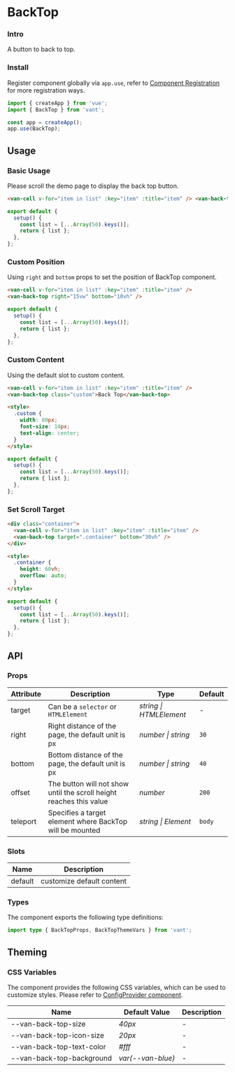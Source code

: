 # BackTop

### Intro

A button to back to top.

### Install

Register component globally via `app.use`, refer to [Component Registration](#/en-US/advanced-usage#zu-jian-zhu-ce) for more registration ways.

```js
import { createApp } from 'vue';
import { BackTop } from 'vant';

const app = createApp();
app.use(BackTop);
```

## Usage

### Basic Usage

Please scroll the demo page to display the back top button.

```html
<van-cell v-for="item in list" :key="item" :title="item" /> <van-back-top />
```

```js
export default {
  setup() {
    const list = [...Array(50).keys()];
    return { list };
  },
};
```

### Custom Position

Using `right` and `bottom` props to set the position of BackTop component.

```html
<van-cell v-for="item in list" :key="item" :title="item" />
<van-back-top right="15vw" bottom="10vh" />
```

```js
export default {
  setup() {
    const list = [...Array(50).keys()];
    return { list };
  },
};
```

### Custom Content

Using the default slot to custom content.

```html
<van-cell v-for="item in list" :key="item" :title="item" />
<van-back-top class="custom">Back Top</van-back-top>

<style>
  .custom {
    width: 80px;
    font-size: 14px;
    text-align: center;
  }
</style>
```

```js
export default {
  setup() {
    const list = [...Array(50).keys()];
    return { list };
  },
};
```

### Set Scroll Target

```html
<div class="container">
  <van-cell v-for="item in list" :key="item" :title="item" />
  <van-back-top target=".container" bottom="30vh" />
</div>

<style>
  .container {
    height: 60vh;
    overflow: auto;
  }
</style>
```

```js
export default {
  setup() {
    const list = [...Array(50).keys()];
    return { list };
  },
};
```

## API

### Props

| Attribute | Description | Type | Default |
| --- | --- | --- | --- |
| target | Can be a `selector` or `HTMLElement` | _string \| HTMLElement_ | - |
| right | Right distance of the page, the default unit is px | _number \| string_ | `30` |
| bottom | Bottom distance of the page, the default unit is px | _number \| string_ | `40` |
| offset | The button will not show until the scroll height reaches this value | _number_ | `200` |
| teleport | Specifies a target element where BackTop will be mounted | _string \| Element_ | `body` |

### Slots

| Name    | Description               |
| ------- | ------------------------- |
| default | customize default content |

### Types

The component exports the following type definitions:

```ts
import type { BackTopProps, BackTopThemeVars } from 'vant';
```

## Theming

### CSS Variables

The component provides the following CSS variables, which can be used to customize styles. Please refer to [ConfigProvider component](#/en-US/config-provider).

| Name                      | Default Value     | Description |
| ------------------------- | ----------------- | ----------- |
| --van-back-top-size       | _40px_            | -           |
| --van-back-top-icon-size  | _20px_            | -           |
| --van-back-top-text-color | _#fff_            | -           |
| --van-back-top-background | _var(--van-blue)_ | -           |

